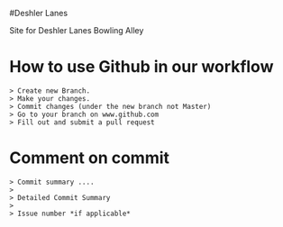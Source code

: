 #Deshler Lanes

Site for Deshler Lanes Bowling Alley

# How to use Github in our workflow
`````````````````````````````````
> Create new Branch. 
> Make your changes.
> Commit changes (under the new branch not Master)
> Go to your branch on www.github.com
> Fill out and submit a pull request 
```````````````````````````````````
# Comment on commit
````````````````````
> Commit summary ....
> 
> Detailed Commit Summary
> 
> Issue number *if applicable*
```````````````````````````